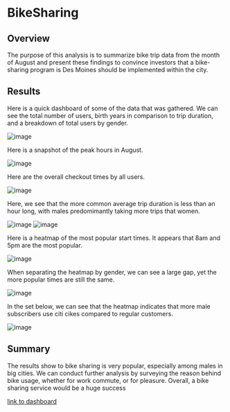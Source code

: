 # BikeSharing
## Overview
The purpose of this analysis is to summarize bike trip data from the month of August and present these findings to convince investors that a bike-sharing program is Des Moines should be implemented within the city.

## Results
Here is a quick dashboard of some of the data that was gathered. We can see the total number of users, birth years in comparison to trip duration, and a breakdown of total users by gender.

![image](https://user-images.githubusercontent.com/98003050/171300564-1de61f20-7cfb-4e9a-bc99-3b6a79eaa6c0.png)


Here is a snapshot of the peak hours in August.

![image](https://user-images.githubusercontent.com/98003050/171300672-6c9759ff-cb88-46ba-8001-d455f2565e47.png)


Here are the overall checkout times by all users.

![image](https://user-images.githubusercontent.com/98003050/171301587-fb8a355e-f5b5-4b49-9c6f-c735509ef4b5.png)


Here, we see that the more common average trip duration is less than an hour long, with males predomimantly taking more trips that women.

![image](https://user-images.githubusercontent.com/98003050/171300780-7a9b648a-d43a-4728-baf8-4fe887ff63c7.png)
![image](https://user-images.githubusercontent.com/98003050/171300871-ba1bbfe8-3ddf-4ad8-a01a-6246778f1a7d.png)

Here is a heatmap of the most popular start times. It appears that 8am and 5pm are the most popular. 

![image](https://user-images.githubusercontent.com/98003050/171300989-5194daaf-2b06-4eb4-b63e-a9fc06ba43f4.png)

When separating the heatmap by gender, we can see a large gap, yet the more popular times are still the same.

![image](https://user-images.githubusercontent.com/98003050/171301065-5f446587-8507-491b-b6f9-cc2542cd0d15.png)

In the set below, we can see that the heatmap indicates that more male subscribers use citi cikes compared to regular customers.

![image](https://user-images.githubusercontent.com/98003050/171301433-0ce93d5f-cd5c-4f9b-a9e7-886263aba768.png)

## Summary
The results show to bike sharing is very popular, especially among males in big cities. We can conduct further analysis by surveying the reason behind bike usage, whether for work commute, or for pleasure. Overall, a bike sharing service would be a huge success

[link to dashboard](https://public.tableau.com/app/profile/richard.jena/viz/CitiBikeTripDatabyGender/Dashboard1?publish=yes)

